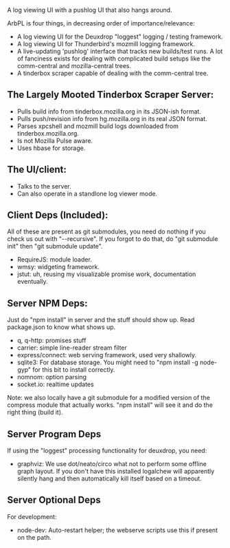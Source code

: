 A log viewing UI with a pushlog UI that also hangs around.

ArbPL is four things, in decreasing order of importance/relevance:
- A log viewing UI for the Deuxdrop "loggest" logging / testing framework.
- A log viewing UI for Thunderbird's mozmill logging framework.
- A live-updating 'pushlog' interface that tracks new builds/test runs.  A lot
   of fanciness exists for dealing with complicated build setups like
   the comm-central and mozilla-central trees.
- A tinderbox scraper capable of dealing with the comm-central tree.

## The Largely Mooted Tinderbox Scraper Server:

- Pulls build info from tinderbox.mozilla.org in its JSON-ish format.
- Pulls push/revision info from hg.mozilla.org in its real JSON format.
- Parses xpcshell and mozmill build logs downloaded from tinderbox.mozilla.org.
- Is not Mozilla Pulse aware.
- Uses hbase for storage.


## The UI/client:

- Talks to the server.
- Can also operate in a standlone log viewer mode.


## Client Deps (Included):

All of these are present as git submodules, you need do nothing if you check us
out with "--recursive".  If you forgot to do that, do "git submodule init" then
"git submodule update".

- RequireJS: module loader.
- wmsy: widgeting framework.
- jstut: uh, reusing my visualizable promise work, documentation eventually.


## Server NPM Deps:

Just do "npm install" in server and the stuff should show up.  Read
package.json to know what shows up.

- q, q-http: promises stuff
- carrier: simple line-reader stream filter
- express/connect: web serving framework, used very shallowly.
- sqlite3: For database storage.  You might need to "npm install -g node-gyp"
  for this bit to install correctly.
- nomnom: option parsing
- socket.io: realtime updates

Note: we also locally have a git submodule for a modified version of the
compress module that actually works.  "npm install" will see it and do the
right thing (build it).


## Server Program Deps

If using the "loggest" processing functionality for deuxdrop, you need:

- graphviz: We use dot/neato/circo what not to perform some offline graph
   layout.  If you don't have this installed logalchew will apparently silently
   hang and then automatically kill itself based on a timeout.

## Server Optional Deps

For development:
- node-dev: Auto-restart helper; the webserve scripts use this if present on
   the path.

